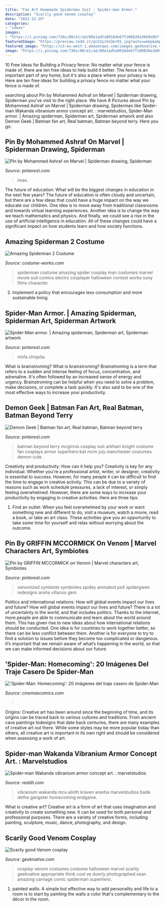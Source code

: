```yaml
---
title: "Fan Art Homemade Spiderman Suit : Spider-man Armor."
description: "Scarily good venom cosplay"
date: "2022-12-29"
categories:
- "ideas"
images:
- "https://i.pinimg.com/736x/80/e1/ad/80e1ad5a8018de67f100820a3669e05f.jpg"
featuredImage: "https://preview.redd.it/pn22ychd3er01.jpg?auto=webp&amp;s=9b0449e566f9b65dac7f6ad668af4876971d1496"
featured_image: "https://s3-eu-west-1.amazonaws.com/images.geeknative.com/wp-content/uploads/2013/10/venom-cosplay.jpg"
image: "https://i.pinimg.com/736x/80/e1/ad/80e1ad5a8018de67f100820a3669e05f.jpg"
---
```



10 Free Ideas for Building a Privacy fence: No matter what your fence is made of, there are ten free ideas to help build it better.
The fence is an important part of any home, but it's also a place where your privacy is key. Here are ten free ideas for building a privacy fence no matter what your fence is made of.

	

		
searching about Pin by Mohammed Ashraf on Marvel | Spiderman drawing, Spiderman you've visit to the right place. We have 8 Pictures about Pin by Mohammed Ashraf on Marvel | Spiderman drawing, Spiderman like Spider-man Wakanda vibranium armor concept art. : marvelstudios, Spider-Man armor. | Amazing spiderman, Spiderman art, Spiderman artwork and also Demon Geek | Batman fan art, Real batman, Batman beyond terry. Here you go:
		
    
## Pin By Mohammed Ashraf On Marvel | Spiderman Drawing, Spiderman

<img loading=lazy src="https://i.pinimg.com/736x/80/e1/ad/80e1ad5a8018de67f100820a3669e05f.jpg" onerror="this.onerror=null;this.src='https://tse4.mm.bing.net/th?id=OIP.KtH8FYIV8thogtqGyI_Q_QHaNK&amp;pid=15.1';" alt="Pin by Mohammed Ashraf on Marvel | Spiderman drawing, Spiderman">

_Source: pinterest.com_

>imax. 

	

The future of education: What will be the biggest changes in education in the next few years?
The future of education is often cloudy and uncertain, but there are a few ideas that could have a huge impact on the way we educate our children. One idea is to move away from traditional classrooms and towards virtual learning experiences. Another idea is to change the way we teach mathematics and physics. And finally, we could see a rise in the use of artificial intelligence in education. All of these changes could have a significant impact on how students learn and how society functions.

    
## Amazing Spiderman 2 Costume

<img loading=lazy src="http://photos.costume-works.com/full/amazing_spiderman1.jpg" onerror="this.onerror=null;this.src='https://tse2.mm.bing.net/th?id=OIP.a5gIS7byb0djGvODhojd9AHaKn&amp;pid=15.1';" alt="Amazing Spiderman 2 Costume">

_Source: costume-works.com_

>spiderman costume amazing spider cosplay man costumes marvel movie suit comics electro cosplayer halloween contest works sony films character. 

	

2. Implement a policy that encourages less consumption and more sustainable living. 

    
## Spider-Man Armor. | Amazing Spiderman, Spiderman Art, Spiderman Artwork

<img loading=lazy src="https://i.pinimg.com/originals/b5/f0/4b/b5f04b6565d567ecfa414359128d9e21.jpg" onerror="this.onerror=null;this.src='https://tse2.mm.bing.net/th?id=OIP.tOv_z4RPMpeToOPwulupXwHaNK&amp;pid=15.1';" alt="Spider-Man armor. | Amazing spiderman, Spiderman art, Spiderman artwork">

_Source: pinterest.com_

>ninfa chispita. 

	

What is brainstroming?
What is brainstroming? Brainstroming is a term that refers to a sudden and intense feeling of focus, concentration, and adrenaline. It's often followed by an increased sense of energy and urgency. Brainstroming can be helpful when you need to solve a problem, make decisions, or complete a task quickly. It's also said to be one of the most effective ways to increase your productivity.

    
## Demon Geek | Batman Fan Art, Real Batman, Batman Beyond Terry

<img loading=lazy src="https://i.pinimg.com/originals/b8/72/36/b87236c552f9d0c6fd3f6f05522c9597.jpg" onerror="this.onerror=null;this.src='https://tse4.mm.bing.net/th?id=OIP.DZTbaAkHWhQf6adN9dYcYgHaLH&amp;pid=15.1';" alt="Demon Geek | Batman fan art, Real batman, Batman beyond terry">

_Source: pinterest.com_

>batman beyond terry mcginnis cosplay suit arkham knight costume fan cosplays armor superhero bat mcm july manchester costumes demon cute. 

	

Creativity and productivity: How can it help you?
Creativity is key for any individual. Whether you're a professional artist, writer, or designer, creativity is essential to success. However, for many people it can be difficult to find the time to engage in creative activity. This can be due to a variety of reasons such as work schedule pressures, a lack of interest, or simply feeling overwhelmed. However, there are some ways to increase your productivity by engaging in creative activities. Here are three tips: 
1. Find an outlet: When you feel overwhelmed by your work or want something new and different to do, visit a museum, watch a movie, read a book, or take an art class. These activities give you an opportunity to take some time for yourself and relax without worrying about the outcome.


    
## Pin By GRIFFIN MCCORMICK On Venom | Marvel Characters Art, Symbiotes

<img loading=lazy src="https://i.pinimg.com/736x/9f/c7/a6/9fc7a60ed7b2ef20b127ea2755850116.jpg" onerror="this.onerror=null;this.src='https://tse4.mm.bing.net/th?id=OIP.-X6qcQrmFCiqlT7gL6iGegHaHV&amp;pid=15.1';" alt="Pin by GRIFFIN MCCORMICK on Venom | Marvel characters art, Symbiotes">

_Source: pinterest.com_

>venomized symbiote symbiotes spidey animated ps4 spidergwen redesigns araña villanos geni. 

	

Politics and international relations: How will global events impact our lives and future?
How will global events impact our lives and future? There is a lot of uncertainty in the world, and that includes politics. Thanks to the internet, more people are able to communicate and learn about the world around them. This has given rise to new ideas about how international relations should be conducted. 
One idea is for countries to work together better, so there can be less conflict between them. Another is for everyone to try to find a solution to issues before they become too complicated or dangerous. It’s important that we remain aware of what’s happening in the world, so that we can make informed decisions about our future.

    
## &#039;Spider-Man: Homecoming&#039;: 20 Imágenes Del Traje Casero De Spider-Man

<img loading=lazy src="https://www.cinemascomics.com/wp-content/uploads/2017/03/hot-toys-spider-man-homecoming-traje-casero-12-1.jpg" onerror="this.onerror=null;this.src='https://tse3.mm.bing.net/th?id=OIP.MTlwI3yB7CiKxAKnKhp6bwHaLH&amp;pid=15.1';" alt="&#039;Spider-Man: Homecoming&#039;: 20 imágenes del traje casero de Spider-Man">

_Source: cinemascomics.com_

>. 

	

Origins:
Creative art has been around since the beginning of time, and its origins can be traced back to various cultures and traditions. From ancient cave paintings todesigns that date back centuries, there are many examples of creative art out there. While some styles may be more popular today than others, all creative art is important in its own right and should be considered when assessing a work of art.

    
## Spider-man Wakanda Vibranium Armor Concept Art. : Marvelstudios

<img loading=lazy src="https://preview.redd.it/pn22ychd3er01.jpg?auto=webp&amp;s=9b0449e566f9b65dac7f6ad668af4876971d1496" onerror="this.onerror=null;this.src='https://tse4.mm.bing.net/th?id=OIP.c7hXJuWkhEuIN87qqnY-4AHaKS&amp;pid=15.1';" alt="Spider-man Wakanda vibranium armor concept art. : marvelstudios">

_Source: reddit.com_

>vibranium wakanda mcu alioth kraven aranha marvelstudios bade dethe gangster homecoming endgame. 

	

What is creative art?
Creative art is a form of art that uses imagination and creativity to create something new. It can be used for both personal and professional purposes. There are a variety of creative forms, including painting, sculpture, music, dance, photography, and design.

    
## Scarily Good Venom Cosplay

<img loading=lazy src="https://s3-eu-west-1.amazonaws.com/images.geeknative.com/wp-content/uploads/2013/10/venom-cosplay.jpg" onerror="this.onerror=null;this.src='https://tse2.mm.bing.net/th?id=OIP.jrecvorCUaPuBqKYgdB_agHaLE&amp;pid=15.1';" alt="Scarily good Venom cosplay">

_Source: geeknative.com_

>cosplay venom costumes costume halloween marvel scarily geeknative appropriate think cool ve doorly photographed sean amazing carnage comic spiderman superhero. 

	

1. painted walls: A simple but effective way to add personality and life to a room is to start by painting the walls a color that's complementary to the décor in the room.

